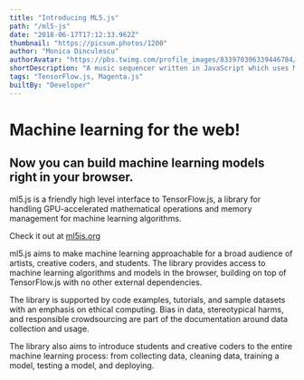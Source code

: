 ```yaml
---
title: "Introducing ML5.js"
path: "/ml5-js"
date: "2018-06-17T17:12:33.962Z"
thumbnail: "https://picsum.photos/1200"
author: "Monica Dinculescu"
authorAvatar: "https://pbs.twimg.com/profile_images/833970306339446784/83MO53R9_400x400.jpg"
shortDescription: "A music sequencer written in JavaScript which uses Machine Learning to try to match drums to a synth melody you create!"
tags: "TensorFlow.js, Magenta.js"
builtBy: "Developer"
---
```


# Machine learning for the web!

## Now you can build machine learning models right in your browser.

ml5.js is a friendly high level interface to TensorFlow.js, a library for handling GPU-accelerated mathematical operations and memory management for machine learning algorithms.

Check it out at [ml5js.org](https://ml5js.org/)

ml5.js aims to make machine learning approachable for a broad audience of artists, creative coders, and students. The library provides access to machine learning algorithms and models in the browser, building on top of TensorFlow.js with no other external dependencies.

The library is supported by code examples, tutorials, and sample datasets with an emphasis on ethical computing. Bias in data, stereotypical harms, and responsible crowdsourcing are part of the documentation around data collection and usage.

The library also aims to introduce students and creative coders to the entire machine learning process: from collecting data, cleaning data, training a model, testing a model, and deploying.
